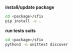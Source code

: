 
__install/update package__
```bash
cd <package>/sfix
pip install -e .
```

__run tests suits__
```bash
cd <package>/sfix
python3 -m unittest discover
```


